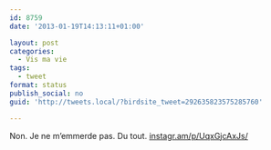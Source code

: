 ```yaml
---
id: 8759
date: '2013-01-19T14:13:11+01:00'

layout: post
categories:
  - Vis ma vie
tags:
  - tweet
format: status
publish_social: no
guid: 'http://tweets.local/?birdsite_tweet=292635823575285760'

---
```


Non. Je ne m’emmerde pas. Du tout. [instagr.am/p/UqxGjcAxJs/](http://instagr.am/p/UqxGjcAxJs/)